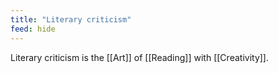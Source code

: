 ```yaml
---
title: "Literary criticism"
feed: hide
---
```


Literary criticism is the [[Art]] of [[Reading]] with [[Creativity]]. 